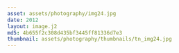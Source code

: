 ```yaml
---
asset: assets/photography/img24.jpg
date: 2012
layout: image.j2
md5: 4b655f2c308d435bf3445ff81336d7e3
thumbnail: assets/photography/thumbnails/tn_img24.jpg
---
```


